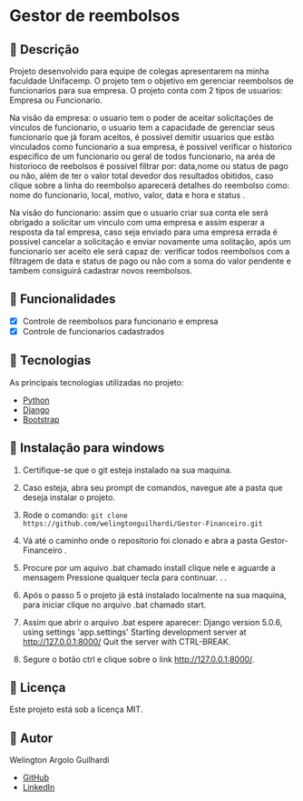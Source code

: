 # Gestor de reembolsos 

## 📝 Descrição
Projeto desenvolvido para equipe de colegas apresentarem na minha faculdade Unifacemp.
O projeto tem o objetivo em gerenciar reembolsos de funcionarios para sua empresa. O projeto conta com 2 tipos de usuarios: Empresa ou Funcionario.

Na visão da empresa: o usuario tem o poder de aceitar solicitações de vinculos de funcionario, o usuario tem a capacidade de gerenciar seus funcionario que já foram aceitos, é possivel demitir usuarios que estão vinculados como funcionario a sua empresa, é possivel verificar o historico especifico de um funcionario ou geral de todos funcionario, na aréa de historioco de reebolsos é possivel filtrar por: data,nome ou status de pago ou não, além de ter o valor total devedor dos resultados obitidos, caso clique sobre a linha do reembolso aparecerá detalhes do reembolso como: nome do funcionario, local, motivo, valor, data e hora e status .

Na visão do funcionario: assim que o usuario criar sua conta ele será obrigado a solicitar um vinculo com uma empresa e assim esperar a resposta da tal empresa, caso seja enviado para uma empresa errada é possivel cancelar a solicitação e enviar novamente uma solitação, após um funcionario ser aceito ele será capaz de: verificar todos reembolsos com a filtragem de data e status de pago ou não com a soma do valor pendente e tambem consiguirá cadastrar novos reembolsos.

## 🎯 Funcionalidades
- [x] Controle de reembolsos para funcionario e empresa
- [x] Controle de funcionarios cadastrados

## 🚀 Tecnologias
As principais tecnologias utilizadas no projeto:
- [Python](https://docs.python.org/3/)
- [Django](https://docs.djangoproject.com/en/5.1/)
- [Bootstrap](https://getbootstrap.com/docs/5.0/getting-started/introduction/)

## 💾 Instalação para windows

1. Certifique-se que o git esteja instalado na sua maquina.
2. Caso esteja, abra seu prompt de comandos, navegue ate a pasta que deseja instalar o projeto.
3. Rode o comando: ```git clone https://github.com/welingtonguilhardi/Gestor-Financeiro.git```
4. Vá até o caminho onde o repositorio foi clonado e abra a pasta Gestor-Financeiro .
5. Procure por um aquivo .bat chamado install clique nele e aguarde a mensagem Pressione qualquer tecla para continuar. . .
6. Após o passo 5 o projeto já está instalado localmente na sua maquina, para iniciar clique no arquivo .bat chamado start.
7. Assim que abrir o arquivo .bat espere aparecer:
  Django version 5.0.6, using settings 'app.settings'
  Starting development server at http://127.0.0.1:8000/
  Quit the server with CTRL-BREAK.

8. Segure o botão ctrl e clique sobre o link http://127.0.0.1:8000/.

## 📄 Licença
Este projeto está sob a licença MIT.

## 👤 Autor
Welington Argolo Guilhardi

- [GitHub](https://github.com/welingtonguilhardi/)
- [LinkedIn](https://www.linkedin.com/in/welington-argolo-2476861b9/)
